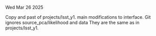 Wed Mar 26 2025

Copy and past of projects/lsst_y1.
main modifications to interface.
Git ignores source_pca/likelihood and data
They are the same as in projects/lsst_y1.